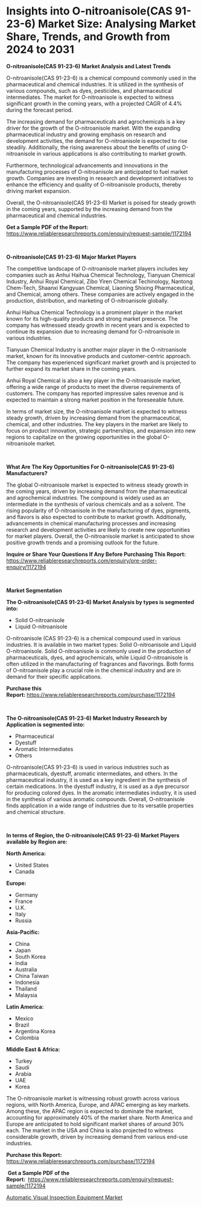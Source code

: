 <p><h1>Insights into O-nitroanisole(CAS 91-23-6) Market Size: Analysing Market Share, Trends, and Growth from 2024 to 2031</h1></p><p><strong>O-nitroanisole(CAS 91-23-6) Market Analysis and Latest Trends</strong></p>
<p><p>O-nitroanisole(CAS 91-23-6) is a chemical compound commonly used in the pharmaceutical and chemical industries. It is utilized in the synthesis of various compounds, such as dyes, pesticides, and pharmaceutical intermediates. The market for O-nitroanisole is expected to witness significant growth in the coming years, with a projected CAGR of 4.4% during the forecast period.</p><p>The increasing demand for pharmaceuticals and agrochemicals is a key driver for the growth of the O-nitroanisole market. With the expanding pharmaceutical industry and growing emphasis on research and development activities, the demand for O-nitroanisole is expected to rise steadily. Additionally, the rising awareness about the benefits of using O-nitroanisole in various applications is also contributing to market growth.</p><p>Furthermore, technological advancements and innovations in the manufacturing processes of O-nitroanisole are anticipated to fuel market growth. Companies are investing in research and development initiatives to enhance the efficiency and quality of O-nitroanisole products, thereby driving market expansion.</p><p>Overall, the O-nitroanisole(CAS 91-23-6) Market is poised for steady growth in the coming years, supported by the increasing demand from the pharmaceutical and chemical industries.</p></p>
<p><strong>Get a Sample PDF of the Report:&nbsp;</strong> <a href="https://www.reliableresearchreports.com/enquiry/request-sample/1172194">https://www.reliableresearchreports.com/enquiry/request-sample/1172194</a></p>
<p>&nbsp;</p>
<p><strong>O-nitroanisole(CAS 91-23-6) Major Market Players</strong></p>
<p><p>The competitive landscape of O-nitroanisole market players includes key companies such as Anhui Haihua Chemical Technology, Tianyuan Chemical Industry, Anhui Royal Chemical, Zibo Yiren Chemical Techinology, Nantong Chem-Tech, Shaanxi Kangyuan Chemical, Liaoning Shixing Pharmaceutical, and Chemical, among others. These companies are actively engaged in the production, distribution, and marketing of O-nitroanisole globally.</p><p>Anhui Haihua Chemical Technology is a prominent player in the market known for its high-quality products and strong market presence. The company has witnessed steady growth in recent years and is expected to continue its expansion due to increasing demand for O-nitroanisole in various industries.</p><p>Tianyuan Chemical Industry is another major player in the O-nitroanisole market, known for its innovative products and customer-centric approach. The company has experienced significant market growth and is projected to further expand its market share in the coming years.</p><p>Anhui Royal Chemical is also a key player in the O-nitroanisole market, offering a wide range of products to meet the diverse requirements of customers. The company has reported impressive sales revenue and is expected to maintain a strong market position in the foreseeable future.</p><p>In terms of market size, the O-nitroanisole market is expected to witness steady growth, driven by increasing demand from the pharmaceutical, chemical, and other industries. The key players in the market are likely to focus on product innovation, strategic partnerships, and expansion into new regions to capitalize on the growing opportunities in the global O-nitroanisole market.</p></p>
<p>&nbsp;</p>
<p><strong>What Are The Key Opportunities For O-nitroanisole(CAS 91-23-6) Manufacturers?</strong></p>
<p><p>The global O-nitroanisole market is expected to witness steady growth in the coming years, driven by increasing demand from the pharmaceutical and agrochemical industries. The compound is widely used as an intermediate in the synthesis of various chemicals and as a solvent. The rising popularity of O-nitroanisole in the manufacturing of dyes, pigments, and flavors is also expected to contribute to market growth. Additionally, advancements in chemical manufacturing processes and increasing research and development activities are likely to create new opportunities for market players. Overall, the O-nitroanisole market is anticipated to show positive growth trends and a promising outlook for the future.</p></p>
<p><strong>Inquire or Share Your Questions If Any Before Purchasing This Report:</strong> <a href="https://www.reliableresearchreports.com/enquiry/pre-order-enquiry/1172194">https://www.reliableresearchreports.com/enquiry/pre-order-enquiry/1172194</a></p>
<p>&nbsp;</p>
<p><strong>Market Segmentation</strong></p>
<p><strong>The O-nitroanisole(CAS 91-23-6) Market Analysis by types is segmented into:</strong></p>
<p><ul><li>Solid O-nitroanisole</li><li>Liquid O-nitroanisole</li></ul></p>
<p><p>O-nitroanisole (CAS 91-23-6) is a chemical compound used in various industries. It is available in two market types: Solid O-nitroanisole and Liquid O-nitroanisole. Solid O-nitroanisole is commonly used in the production of pharmaceuticals, dyes, and agrochemicals, while Liquid O-nitroanisole is often utilized in the manufacturing of fragrances and flavorings. Both forms of O-nitroanisole play a crucial role in the chemical industry and are in demand for their specific applications.</p></p>
<p><strong>Purchase this Report:&nbsp;</strong><a href="https://www.reliableresearchreports.com/purchase/1172194">https://www.reliableresearchreports.com/purchase/1172194</a></p>
<p>&nbsp;</p>
<p><strong>The O-nitroanisole(CAS 91-23-6) Market Industry Research by Application is segmented into:</strong></p>
<p><ul><li>Pharmaceutical</li><li>Dyestuff</li><li>Aromatic Intermediates</li><li>Others</li></ul></p>
<p><p>O-nitroanisole(CAS 91-23-6) is used in various industries such as pharmaceuticals, dyestuff, aromatic intermediates, and others. In the pharmaceutical industry, it is used as a key ingredient in the synthesis of certain medications. In the dyestuff industry, it is used as a dye precursor for producing colored dyes. In the aromatic intermediates industry, it is used in the synthesis of various aromatic compounds. Overall, O-nitroanisole finds application in a wide range of industries due to its versatile properties and chemical structure.</p></p>
<p>&nbsp;</p>
<p><strong>In terms of Region, the O-nitroanisole(CAS 91-23-6) Market Players available by Region are:</strong></p>
<p>
    <p> <strong> North America: </strong>
        <ul>
            <li>United States</li>
            <li>Canada</li>
        </ul>
        </p> 
    <p> <strong> Europe: </strong>
        <ul>
            <li>Germany</li>
            <li>France</li>
            <li>U.K.</li>
            <li>Italy</li>
            <li>Russia</li>
        </ul>
        </p> 
    <p> <strong> Asia-Pacific: </strong>
        <ul>
            <li>China</li>
            <li>Japan</li>
            <li>South Korea</li>
            <li>India</li>
            <li>Australia</li>
            <li>China Taiwan</li>
            <li>Indonesia</li>
            <li>Thailand</li>
            <li>Malaysia</li>
        </ul>
        </p> 
    <p> <strong> Latin America: </strong>
        <ul>
            <li>Mexico</li>
            <li>Brazil</li>
            <li>Argentina Korea</li>
            <li>Colombia</li>
        </ul>
        </p> 
    <p> <strong> Middle East & Africa: </strong>
        <ul>
            <li>Turkey</li>
            <li>Saudi</li>
            <li>Arabia</li>
            <li>UAE</li>
            <li>Korea</li>
        </ul>
    </p>
    </p>
<p><p>The O-nitroanisole market is witnessing robust growth across various regions, with North America, Europe, and APAC emerging as key markets. Among these, the APAC region is expected to dominate the market, accounting for approximately 40% of the market share. North America and Europe are anticipated to hold significant market shares of around 30% each. The market in the USA and China is also projected to witness considerable growth, driven by increasing demand from various end-use industries.</p></p>
<p><strong>Purchase this Report: </strong><a href="https://www.reliableresearchreports.com/purchase/1172194">https://www.reliableresearchreports.com/purchase/1172194</a></p>
<p>&nbsp;<strong>Get a Sample PDF of the Report:&nbsp;&nbsp;</strong><a href="https://www.reliableresearchreports.com/enquiry/request-sample/1172194">https://www.reliableresearchreports.com/enquiry/request-sample/1172194</a></p>
<p><strong></strong></p>
<p><p><a href="https://fearless-okapi-6c8.notion.site/Automatic-Visual-Inspection-Equipment-Market-Size-Share-Trends-Analysis-Report-By-Application-Re-0cd3a9df7378420fb8530fad18595b7c">Automatic Visual Inspection Equipment Market</a></p></p>